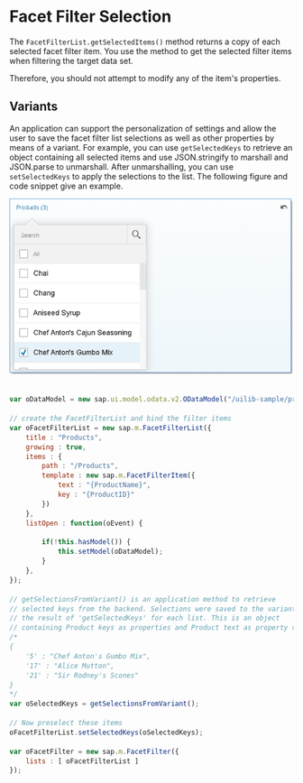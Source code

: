 <!-- loioef860fc989764439957c6446ecebd7ec -->

# Facet Filter Selection

The `FacetFilterList.getSelectedItems()` method returns a copy of each selected facet filter item. You use the method to get the selected filter items when filtering the target data set.

Therefore, you should not attempt to modify any of the item's properties.



## Variants

An application can support the personalization of settings and allow the user to save the facet filter list selections as well as other properties by means of a variant. For example, you can use `getSelectedKeys` to retrieve an object containing all selected items and use JSON.stringify to marshall and JSON.parse to unmarshall. After unmarshalling, you can use `setSelectedKeys` to apply the selections to the list. The following figure and code snippet give an example.

![](images/SAPUI5_Facet_Filter_Data_Binding_Example_ce923df.png)

```js

var oDataModel = new sap.ui.model.odata.v2.ODataModel("/uilib-sample/proxy/http/services.odata.org/V3/Northwind/Northwind.svc");

// create the FacetFilterList and bind the filter items
var oFacetFilterList = new sap.m.FacetFilterList({
    title : "Products",
    growing : true,
    items : {
        path : "/Products",
        template : new sap.m.FacetFilterItem({
            text : "{ProductName}",
            key : "{ProductID}"
        })
    },
    listOpen : function(oEvent) {

        if(!this.hasModel()) {          
            this.setModel(oDataModel);
        }
    },
});

// getSelectionsFromVariant() is an application method to retrieve
// selected keys from the backend. Selections were saved to the variant by persisting 
// the result of 'getSelectedKeys' for each list. This is an object 
// containing Product keys as properties and Product text as property values, for example:
/*      
{
    '5' : "Chef Anton's Gumbo Mix",
    '17' : "Alice Mutton",
    '21' : "Sir Rodney's Scones"                
}
*/
var oSelectedKeys = getSelectionsFromVariant(); 

// Now preselect these items
oFacetFilterList.setSelectedKeys(oSelectedKeys);

var oFacetFilter = new sap.m.FacetFilter({
    lists : [ oFacetFilterList ]
}); 
```

